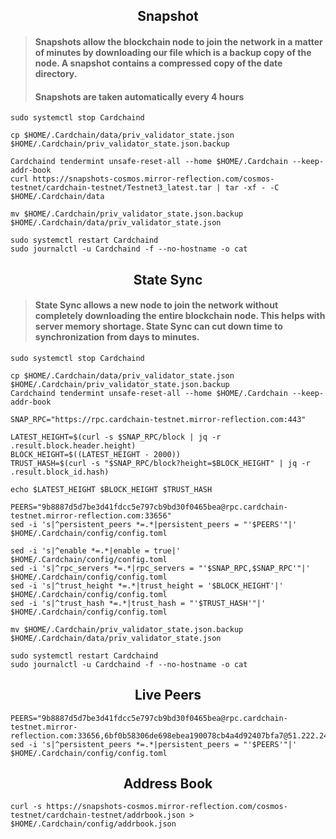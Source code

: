 <div align="center">
  <h2> Snapshot </h2>
</div>

> #### Snapshots allow the blockchain node to join the network in a matter of minutes by downloading our file which is a backup copy of the node. A snapshot contains a compressed copy of the date directory.
>
> #### Snapshots are taken automatically every 4 hours

```
sudo systemctl stop Cardchaind

cp $HOME/.Cardchain/data/priv_validator_state.json $HOME/.Cardchain/priv_validator_state.json.backup 

Cardchaind tendermint unsafe-reset-all --home $HOME/.Cardchain --keep-addr-book 
curl https://snapshots-cosmos.mirror-reflection.com/cosmos-testnet/cardchain-testnet/Testnet3_latest.tar | tar -xf - -C $HOME/.Cardchain/data

mv $HOME/.Cardchain/priv_validator_state.json.backup $HOME/.Cardchain/data/priv_validator_state.json 

sudo systemctl restart Cardchaind
sudo journalctl -u Cardchaind -f --no-hostname -o cat
```

<div align="center">
  <h2> State Sync </h2>
</div>

> #### State Sync allows a new node to join the network without completely downloading the entire blockchain node. This helps with server memory shortage. State Sync can cut down time to synchronization from days to minutes.

```
sudo systemctl stop Cardchaind

cp $HOME/.Cardchain/data/priv_validator_state.json $HOME/.Cardchain/priv_validator_state.json.backup
Cardchaind tendermint unsafe-reset-all --home $HOME/.Cardchain --keep-addr-book

SNAP_RPC="https://rpc.cardchain-testnet.mirror-reflection.com:443"

LATEST_HEIGHT=$(curl -s $SNAP_RPC/block | jq -r .result.block.header.height)
BLOCK_HEIGHT=$((LATEST_HEIGHT - 2000))
TRUST_HASH=$(curl -s "$SNAP_RPC/block?height=$BLOCK_HEIGHT" | jq -r .result.block_id.hash)

echo $LATEST_HEIGHT $BLOCK_HEIGHT $TRUST_HASH

PEERS="9b8887d5d7be3d41fdcc5e797cb9bd30f0465bea@rpc.cardchain-testnet.mirror-reflection.com:33656"
sed -i 's|^persistent_peers *=.*|persistent_peers = "'$PEERS'"|' $HOME/.Cardchain/config/config.toml

sed -i 's|^enable *=.*|enable = true|' $HOME/.Cardchain/config/config.toml
sed -i 's|^rpc_servers *=.*|rpc_servers = "'$SNAP_RPC,$SNAP_RPC'"|' $HOME/.Cardchain/config/config.toml
sed -i 's|^trust_height *=.*|trust_height = '$BLOCK_HEIGHT'|' $HOME/.Cardchain/config/config.toml
sed -i 's|^trust_hash *=.*|trust_hash = "'$TRUST_HASH'"|' $HOME/.Cardchain/config/config.toml

mv $HOME/.Cardchain/priv_validator_state.json.backup $HOME/.Cardchain/data/priv_validator_state.json

sudo systemctl restart Cardchaind
sudo journalctl -u Cardchaind -f --no-hostname -o cat
```

<div align="center">
  <h2> Live Peers </h2>
</div>

```
PEERS="9b8887d5d7be3d41fdcc5e797cb9bd30f0465bea@rpc.cardchain-testnet.mirror-reflection.com:33656,6bf0b58306de698ebea190078cb4a4d92407bfa7@51.222.248.153:36656,d5fbf52331f8a8851557cd0eabf444850cef5646@135.181.133.16:26656,539122b48938fc6fb0b3adf76af03b285d8abf95@144.76.97.251:26786,345d8149cbda76ae42142a78df7bbc90f5fc26f2@149.102.142.176:26656,77b7f84c6cabda94b570224b29acbf72bfe63b00@65.109.144.236:26656,e6df085fdb0a52b98e4bbb20056fcccd17bdeb24@149.102.142.179:26656,b0c3fc593b073adf13d624f259ec3fc19342b6da@149.102.142.178:26656,dbeb4731d1571584e94eac33be3c76dd1192954a@149.102.142.175:26656,e1dcb3c72d7f6e6eb56d5e9fee32f95603e17253@209.126.81.240:26646,404206a21ff907422ab4443bea5cb3c8b974dea2@149.102.142.177:26656"
sed -i 's|^persistent_peers *=.*|persistent_peers = "'$PEERS'"|' $HOME/.Cardchain/config/config.toml
```

<div align="center">
  <h2> Address Book </h2>
</div>

```
curl -s https://snapshots-cosmos.mirror-reflection.com/cosmos-testnet/cardchain-testnet/addrbook.json > $HOME/.Cardchain/config/addrbook.json
```
